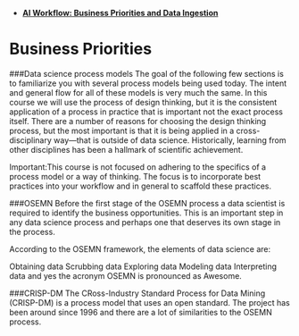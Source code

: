 


+ **[AI Workflow: Business Priorities and Data Ingestion](https://www.coursera.org/learn/ibm-ai-workflow-business-priorities-data-ingestion?specialization=ibm-ai-workflow)**
# Business Priorities

###Data science process models
The goal of the following few sections is to familiarize you with several process models being used today. The intent and general flow for all of these models is very much the same. In this course we will use the process of design thinking, but it is the consistent application of a process in practice that is important not the exact process itself. There are a number of reasons for choosing the design thinking process, but the most important is that it is being applied in a cross-disciplinary way—that is outside of data science. Historically, learning from other disciplines has been a hallmark of scientific achievement.

Important:This course is not focused on adhering to the specifics of a process model or a way of thinking. The focus is to incorporate best practices into your workflow and in general to scaffold these practices.

###OSEMN
Before the first stage of the OSEMN process a data scientist is required to identify the business opportunities. This is an important step in any data science process and perhaps one that deserves its own stage in the process.

According to the OSEMN framework, the elements of data science are:

Obtaining data
Scrubbing data
Exploring data
Modeling data
Interpreting data
and yes the acronym OSEMN is pronounced as Awesome.

###CRISP-DM
The CRoss-Industry Standard Process for Data Mining (CRISP-DM) is a process model that uses an open standard. The project has been around since 1996 and there are a lot of similarities to the OSEMN process. 
    


